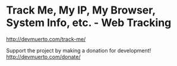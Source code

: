 # Track Me, My IP, My Browser, System Info, etc. - Web Tracking
http://devmuerto.com/track-me/

Support the project by making a donation for development! http://devmuerto.com/donate/
